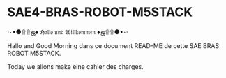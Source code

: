 # SAE4-BRAS-ROBOT-M5STACK

·٠•●۩۩ஜ♦ ℌ𝔞𝔩𝔩𝔬 𝔲𝔫𝔡 𝔚𝔦𝔩𝔩𝔨𝔬𝔪𝔪𝔢𝔫 ♦ஜ۩۩●•٠·


Hallo and Good Morning dans ce document READ-ME de cette SAE BRAS ROBOT M5STACK.

Today we allons make eine cahier des charges.
